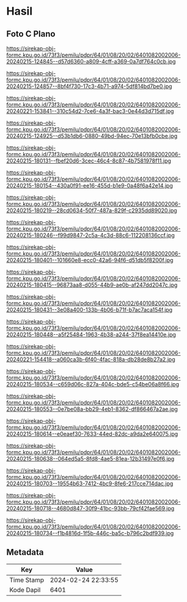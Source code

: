 # Hasil

## Foto C Plano

https://sirekap-obj-formc.kpu.go.id/73f3/pemilu/pdpr/64/01/08/20/02/6401082002006-20240215-124845--d57d6360-a809-4cff-a369-0a7df764c0cb.jpg

https://sirekap-obj-formc.kpu.go.id/73f3/pemilu/pdpr/64/01/08/20/02/6401082002006-20240215-124857--8bf4f730-17c3-4b71-a974-5df814bd7be0.jpg

https://sirekap-obj-formc.kpu.go.id/73f3/pemilu/pdpr/64/01/08/20/02/6401082002006-20240221-153841--310c54d2-7ce6-4a3f-bac3-0e44d3d715df.jpg

https://sirekap-obj-formc.kpu.go.id/73f3/pemilu/pdpr/64/01/08/20/02/6401082002006-20240215-124925--d53b1db6-0880-49bd-94ec-70e13bfb0cbe.jpg

https://sirekap-obj-formc.kpu.go.id/73f3/pemilu/pdpr/64/01/08/20/02/6401082002006-20240215-180131--fbef20d6-3cec-46c4-8c87-4b7581978f11.jpg

https://sirekap-obj-formc.kpu.go.id/73f3/pemilu/pdpr/64/01/08/20/02/6401082002006-20240215-180154--430a0f91-ee16-455d-b1e9-0a48f6a42e14.jpg

https://sirekap-obj-formc.kpu.go.id/73f3/pemilu/pdpr/64/01/08/20/02/6401082002006-20240215-180219--28cd0634-50f7-487a-829f-c2935dd89020.jpg

https://sirekap-obj-formc.kpu.go.id/73f3/pemilu/pdpr/64/01/08/20/02/6401082002006-20240215-180246--f99d9847-2c5a-4c3d-88c6-112208136ccf.jpg

https://sirekap-obj-formc.kpu.go.id/73f3/pemilu/pdpr/64/01/08/20/02/6401082002006-20240215-180401--101660e8-ecc0-42a6-94f6-d51db5f8200f.jpg

https://sirekap-obj-formc.kpu.go.id/73f3/pemilu/pdpr/64/01/08/20/02/6401082002006-20240215-180415--96873aa8-d055-44b9-ae0b-af247dd2047c.jpg

https://sirekap-obj-formc.kpu.go.id/73f3/pemilu/pdpr/64/01/08/20/02/6401082002006-20240215-180431--3e08a400-133b-4b06-b71f-b7ac7aca154f.jpg

https://sirekap-obj-formc.kpu.go.id/73f3/pemilu/pdpr/64/01/08/20/02/6401082002006-20240215-180448--a5f25484-1963-4b38-a244-37f8ea14410e.jpg

https://sirekap-obj-formc.kpu.go.id/73f3/pemilu/pdpr/64/01/08/20/02/6401082002006-20240221-154418--a060ca3b-6f40-4fac-818a-db28de8b27a2.jpg

https://sirekap-obj-formc.kpu.go.id/73f3/pemilu/pdpr/64/01/08/20/02/6401082002006-20240215-180534--c659d06c-827a-404c-bde5-c54be06a8f66.jpg

https://sirekap-obj-formc.kpu.go.id/73f3/pemilu/pdpr/64/01/08/20/02/6401082002006-20240215-180553--0e7be08a-bb29-4eb1-8362-df866467a2ae.jpg

https://sirekap-obj-formc.kpu.go.id/73f3/pemilu/pdpr/64/01/08/20/02/6401082002006-20240215-180614--e0eaef30-7633-44ed-82dc-a9da2e640075.jpg

https://sirekap-obj-formc.kpu.go.id/73f3/pemilu/pdpr/64/01/08/20/02/6401082002006-20240215-180638--064ed5a5-8fd8-4ae5-81ea-12b31497e0f6.jpg

https://sirekap-obj-formc.kpu.go.id/73f3/pemilu/pdpr/64/01/08/20/02/6401082002006-20240215-180703--19554b63-7412-4bc9-8fe6-217cce714dac.jpg

https://sirekap-obj-formc.kpu.go.id/73f3/pemilu/pdpr/64/01/08/20/02/6401082002006-20240215-180718--4680d847-30f9-41bc-93bb-79cf42fae569.jpg

https://sirekap-obj-formc.kpu.go.id/73f3/pemilu/pdpr/64/01/08/20/02/6401082002006-20240215-180734--f1b4816d-1f5b-446c-ba5c-b796c2bdf939.jpg


## Metadata

| Key        | Value               |
| ---------- | ------------------- |
| Time Stamp | 2024-02-24 22:33:55 |
| Kode Dapil | 6401                |




